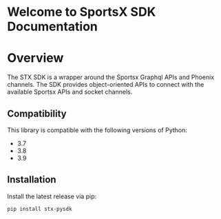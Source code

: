# Welcome to SportsX SDK Documentation

# Overview

The STX SDK is a wrapper around the Sportsx Graphql APIs and Phoenix channels.
The SDK provides object-oriented APIs to connect with the available Sportsx APIs and socket channels.

## Compatibility

This library is compatible with the following versions of Python:

 - 3.7
 - 3.8
 - 3.9

## Installation

Install the latest release via pip:

    pip install stx-pysdk
